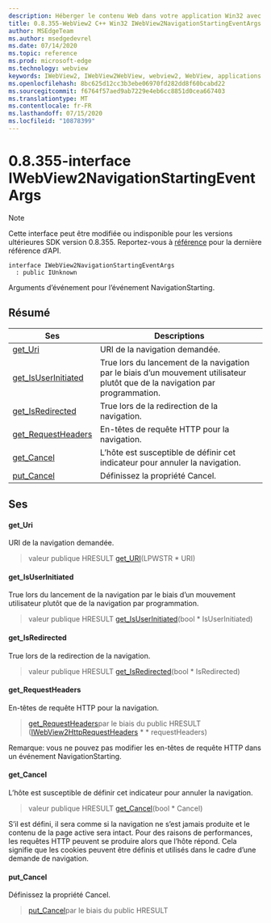 ```yaml
---
description: Héberger le contenu Web dans votre application Win32 avec le contrôle Microsoft Edge WebView2
title: 0.8.355-WebView2 C++ Win32 IWebView2NavigationStartingEventArgs
author: MSEdgeTeam
ms.author: msedgedevrel
ms.date: 07/14/2020
ms.topic: reference
ms.prod: microsoft-edge
ms.technology: webview
keywords: IWebView2, IWebView2WebView, webview2, WebView, applications Win32, Win32, Edge
ms.openlocfilehash: 8bc625d12cc3b3ebe06970fd282dd8f60bcabd22
ms.sourcegitcommit: f6764f57aed9ab7229e4eb6cc8851d0cea667403
ms.translationtype: MT
ms.contentlocale: fr-FR
ms.lasthandoff: 07/15/2020
ms.locfileid: "10878399"
---
```

# 0.8.355-interface IWebView2NavigationStartingEventArgs 

> [!NOTE]
> Cette interface peut être modifiée ou indisponible pour les versions ultérieures SDK version 0.8.355. Reportez-vous à [référence](../../../webview2-api-reference.md) pour la dernière référence d’API.

```
interface IWebView2NavigationStartingEventArgs
  : public IUnknown
```

Arguments d’événement pour l’événement NavigationStarting.

## Résumé

 Ses                        | Descriptions
--------------------------------|---------------------------------------------
[get_Uri](#get_uri) | URI de la navigation demandée.
[get_IsUserInitiated](#get_isuserinitiated) | True lors du lancement de la navigation par le biais d’un mouvement utilisateur plutôt que de la navigation par programmation.
[get_IsRedirected](#get_isredirected) | True lors de la redirection de la navigation.
[get_RequestHeaders](#get_requestheaders) | En-têtes de requête HTTP pour la navigation.
[get_Cancel](#get_cancel) | L’hôte est susceptible de définir cet indicateur pour annuler la navigation.
[put_Cancel](#put_cancel) | Définissez la propriété Cancel.

## Ses

#### get_Uri 

URI de la navigation demandée.

> valeur publique HRESULT [get_URI](#get_uri)(LPWSTR * URI)

#### get_IsUserInitiated 

True lors du lancement de la navigation par le biais d’un mouvement utilisateur plutôt que de la navigation par programmation.

> valeur publique HRESULT [get_IsUserInitiated](#get_isuserinitiated)(bool * IsUserInitiated)

#### get_IsRedirected 

True lors de la redirection de la navigation.

> valeur publique HRESULT [get_IsRedirected](#get_isredirected)(bool * IsRedirected)

#### get_RequestHeaders 

En-têtes de requête HTTP pour la navigation.

> [get_RequestHeaders](#get_requestheaders)par le biais du public HRESULT ([IWebView2HttpRequestHeaders](IWebView2HttpRequestHeaders.md) * * requestHeaders)

Remarque: vous ne pouvez pas modifier les en-têtes de requête HTTP dans un événement NavigationStarting.

#### get_Cancel 

L’hôte est susceptible de définir cet indicateur pour annuler la navigation.

> valeur publique HRESULT [get_Cancel](#get_cancel)(bool * Cancel)

S’il est défini, il sera comme si la navigation ne s’est jamais produite et le contenu de la page active sera intact. Pour des raisons de performances, les requêtes HTTP peuvent se produire alors que l’hôte répond. Cela signifie que les cookies peuvent être définis et utilisés dans le cadre d’une demande de navigation.

#### put_Cancel 

Définissez la propriété Cancel.

> [put_Cancel](#put_cancel)par le biais du public HRESULT

